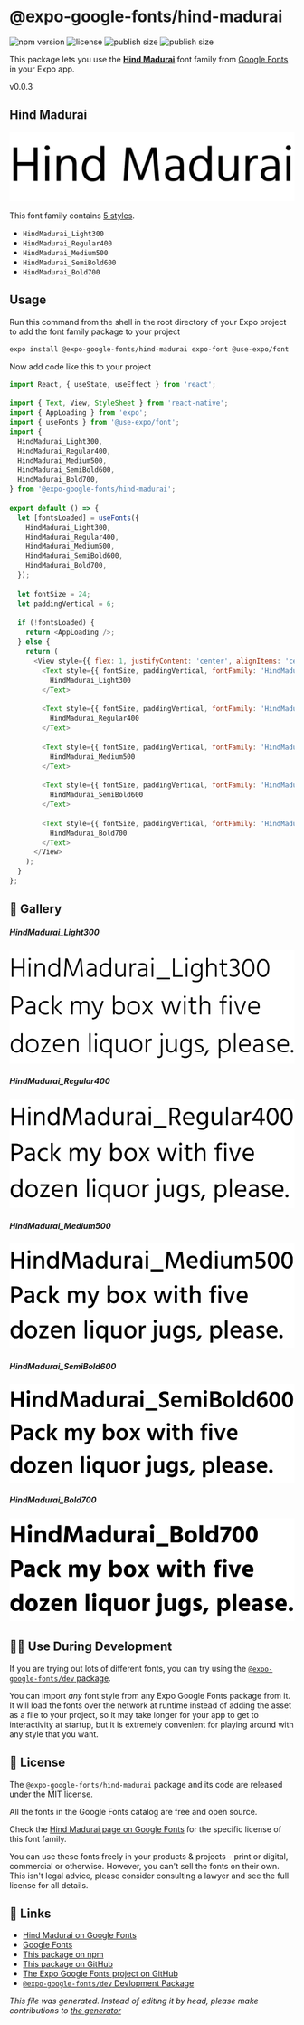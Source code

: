 # @expo-google-fonts/hind-madurai

![npm version](https://flat.badgen.net/npm/v/@expo-google-fonts/hind-madurai)
![license](https://flat.badgen.net/github/license/expo/google-fonts)
![publish size](https://flat.badgen.net/packagephobia/install/@expo-google-fonts/hind-madurai)
![publish size](https://flat.badgen.net/packagephobia/publish/@expo-google-fonts/hind-madurai)

This package lets you use the [**Hind Madurai**](https://fonts.google.com/specimen/Hind+Madurai) font family from [Google Fonts](https://fonts.google.com/) in your Expo app.

v0.0.3

## Hind Madurai

![Hind Madurai](./font-family.png)

This font family contains [5 styles](#gallery).

- `HindMadurai_Light300`
- `HindMadurai_Regular400`
- `HindMadurai_Medium500`
- `HindMadurai_SemiBold600`
- `HindMadurai_Bold700`

## Usage

Run this command from the shell in the root directory of your Expo project to add the font family package to your project
```sh
expo install @expo-google-fonts/hind-madurai expo-font @use-expo/font
```

Now add code like this to your project
```js
import React, { useState, useEffect } from 'react';

import { Text, View, StyleSheet } from 'react-native';
import { AppLoading } from 'expo';
import { useFonts } from '@use-expo/font';
import {
  HindMadurai_Light300,
  HindMadurai_Regular400,
  HindMadurai_Medium500,
  HindMadurai_SemiBold600,
  HindMadurai_Bold700,
} from '@expo-google-fonts/hind-madurai';

export default () => {
  let [fontsLoaded] = useFonts({
    HindMadurai_Light300,
    HindMadurai_Regular400,
    HindMadurai_Medium500,
    HindMadurai_SemiBold600,
    HindMadurai_Bold700,
  });

  let fontSize = 24;
  let paddingVertical = 6;

  if (!fontsLoaded) {
    return <AppLoading />;
  } else {
    return (
      <View style={{ flex: 1, justifyContent: 'center', alignItems: 'center' }}>
        <Text style={{ fontSize, paddingVertical, fontFamily: 'HindMadurai_Light300' }}>
          HindMadurai_Light300
        </Text>

        <Text style={{ fontSize, paddingVertical, fontFamily: 'HindMadurai_Regular400' }}>
          HindMadurai_Regular400
        </Text>

        <Text style={{ fontSize, paddingVertical, fontFamily: 'HindMadurai_Medium500' }}>
          HindMadurai_Medium500
        </Text>

        <Text style={{ fontSize, paddingVertical, fontFamily: 'HindMadurai_SemiBold600' }}>
          HindMadurai_SemiBold600
        </Text>

        <Text style={{ fontSize, paddingVertical, fontFamily: 'HindMadurai_Bold700' }}>
          HindMadurai_Bold700
        </Text>
      </View>
    );
  }
};

```

## 🔡 Gallery

##### HindMadurai_Light300
![HindMadurai_Light300](./5d2a60f4ad6943bf7f1de4b16722cf8992b893d91bdb242860538507d4514dfa.ttf.png)

##### HindMadurai_Regular400
![HindMadurai_Regular400](./fe0b759733d5d95da02f65af60da858c2e45e9fc35332036694fef1e4f2369aa.ttf.png)

##### HindMadurai_Medium500
![HindMadurai_Medium500](./367a1897906f0dafe97990639330a1ad8058b45f8d8deae93db5e40a9ae90f44.ttf.png)

##### HindMadurai_SemiBold600
![HindMadurai_SemiBold600](./559d4bdf4c6fc62a412864ae9323ea997294ef17fda3b84684d928c0e042c1a0.ttf.png)

##### HindMadurai_Bold700
![HindMadurai_Bold700](./59964f77b9fded7f3b4030894b5bde3bf552e70132670a0108ec2218ae31fb9b.ttf.png)


## 👩‍💻 Use During Development

If you are trying out lots of different fonts, you can try using the [`@expo-google-fonts/dev` package](https://github.com/expo/google-fonts/tree/master/font-packages/dev#readme).

You can import *any* font style from any Expo Google Fonts package from it. It will load the fonts
over the network at runtime instead of adding the asset as a file to your project, so it may take longer
for your app to get to interactivity at startup, but it is extremely convenient
for playing around with any style that you want.

## 📖 License

The `@expo-google-fonts/hind-madurai` package and its code are released under the MIT license.

All the fonts in the Google Fonts catalog are free and open source.

Check the [Hind Madurai page on Google Fonts](https://fonts.google.com/specimen/Hind+Madurai) for the specific license of this font family.

You can use these fonts freely in your products & projects - print or digital, commercial or otherwise. However, you can't sell the fonts on their own. This isn't legal advice, please consider consulting a lawyer and see the full license for all details.

## 🔗 Links

- [Hind Madurai on Google Fonts](https://fonts.google.com/specimen/Hind+Madurai)
- [Google Fonts](https://fonts.google.com/)
- [This package on npm](https://www.npmjs.com/package/@expo-google-fonts/hind-madurai)
- [This package on GitHub](https://github.com/expo/google-fonts/tree/master/font-packages/hind-madurai)
- [The Expo Google Fonts project on GitHub](https://github.com/expo/google-fonts)
- [`@expo-google-fonts/dev` Devlopment Package](https://github.com/expo/google-fonts/tree/master/font-packages/dev)


*This file was generated. Instead of editing it by head, please make contributions to [the generator](https://github.com/expo/google-fonts/tree/master/packages/generator)*
